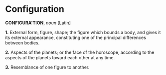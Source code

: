 # Configuration

**CONFIGURA'TION**, _noun_ \[Latin\]

**1.** External form, figure, shape; the figure which bounds a body, and gives it its external appearance, constituting one of the principal differences between bodies.

**2.** Aspects of the planets; or the face of the horoscope, according to the aspects of the planets toward each other at any time.

**3.** Resemblance of one figure to another.